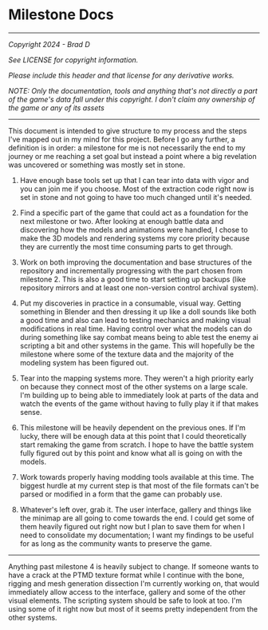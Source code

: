 # Milestone Docs

---

*Copyright 2024 - Brad D*

*See LICENSE for copyright information.*

*Please include this header and that license for any derivative works.*

*NOTE: Only the documentation, tools and anything that's not directly a part of the game's data fall under this copyright. I don't claim any ownership of the game or any of its assets*

---

This document is intended to give structure to my process and the steps I've mapped out in my mind for this project. Before I go any further, a definition is in order: a milestone for me is not necessarily the end to my journey or me reaching a set goal but instead a point where a big revelation was uncovered or something was mostly set in stone.

1. Have enough base tools set up that I can tear into data with vigor and you can join me if you choose. Most of the extraction code right now is set in stone and not going to have too much changed until it's needed.

2. Find a specific part of the game that could act as a foundation for the next milestone or two. After looking at enough battle data and discovering how the models and animations were handled, I chose to make the 3D models and rendering systems my core priority because they are currently the most time consuming parts to get through.

3. Work on both improving the documentation and base structures of the repository and incrementally progressing with the part chosen from milestone 2. This is also a good time to start setting up backups (like repository mirrors and at least one non-version control archival system).

4. Put my discoveries in practice in a consumable, visual way. Getting something in Blender and then dressing it up like a doll sounds like both a good time and also can lead to testing mechanics and making visual modifications in real time. Having control over what the models can do during something like say combat means being to able test the enemy ai scripting a bit and other systems in the game. This will hopefully be the milestone where some of the texture data and the majority of the modeling system has been figured out.

5. Tear into the mapping systems more. They weren't a high priority early on because they connect most of the other systems on a large scale. I'm building up to being able to immediately look at parts of the data and watch the events of the game without having to fully play it if that makes sense.

6. This milestone will be heavily dependent on the previous ones. If I'm lucky, there will be enough data at this point that I could theoretically start remaking the game from scratch. I hope to have the battle system fully figured out by this point and know what all is going on with the models.

7. Work towards properly having modding tools available at this time. The biggest hurdle at my current step is that most of the file formats can't be parsed or modified in a form that the game can probably use.

8. Whatever's left over, grab it. The user interface, gallery and things like the minimap are all going to come towards the end. I could get some of them heavily figured out right now but I plan to save them for when I need to consolidate my documentation; I want my findings to be useful for as long as the community wants to preserve the game.

---

Anything past milestone 4 is heavily subject to change. If someone wants to have a crack at the PTMD texture format while I continue with the bone, rigging and mesh generation dissection I'm currently working on, that would immediately allow access to the interface, gallery and some of the other visual elements. The scripting system should be safe to look at too. I'm using some of it right now but most of it seems pretty independent from the other systems.
